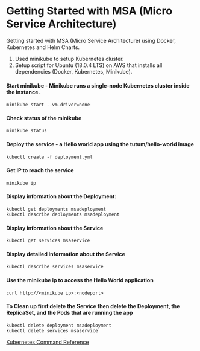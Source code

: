 # Getting Started with MSA (Micro Service Architecture)
Getting started with MSA (Micro Service Architecture) using Docker, Kubernetes and Helm Charts.
1. Used minikube to setup Kubernetes cluster.
2. Setup script for Ubuntu (18.0.4 LTS) on AWS that installs all dependencies (Docker, Kubernetes, Minikube).


#### Start minikube - Minikube runs a single-node Kubernetes cluster inside the instance.
`minikube start --vm-driver=none`

#### Check status of the minikube
`minikube status`

#### Deploy the service - a Hello world app using the tutum/hello-world image
`kubectl create -f deployment.yml`

#### Get IP to reach the service
`minikube ip`


#### Display information about the Deployment:
```
kubectl get deployments msadeployment
kubectl describe deployments msadeployment
```

#### Display information about the Service
`kubectl get services msaservice`


#### Display detailed information about the Service
`kubectl describe services msaservice`


#### Use the minikube ip to access the Hello World application
`curl http://<minikube ip>:<nodeport>`

#### To Clean up first delete the Service then delete the Deployment, the ReplicaSet, and the Pods that are running the app
```
kubectl delete deployment msadeployment
kubectl delete services msaservice
```


[Kubernetes Command Reference](https://kubernetes.io/docs/tutorials/stateless-application/expose-external-ip-address/)
